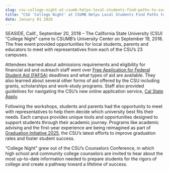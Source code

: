 ```yaml
---
slug: csu-college-night-at-csumb-helps-local-students-find-paths-to-success
title: "CSU 'College Night' at CSUMB Helps Local Students Find Paths to Success"
date: January 01 2020
---
```


  
<p>
  SEASIDE, Calif., September 20, 2018 – ​The California State University (CSU)
  “College Night” came to CSUMB’s University Center on September 19, 2018. The
  free event provided opportunities for local students, parents and educators to
  meet with representatives from each of the CSU’s 23 campuses.
</p>
<p>
  Attendees learned about admissions requirements and eligibility for financial
  aid and outreach staff went over
  <a href="https://fafsa.ed.gov/"
    >Free Application for Federal Student Aid (FAFSA)</a
  >
  deadlines and what types of aid are available. They also learned about several
  other forms of aid offered by the CSU including grants, scholarships and
  work-study programs. Staff also provided guidelines for navigating the CSU’s
  new online application service,
  <a href="https://www2.calstate.edu/Apply">Cal State Apply</a>.
</p>
<p>
  Following the workshops, students and parents had the opportunity to meet with
  representatives to help them decide which university best fits their needs.
  Each campus provides unique tools and opportunities designed to support
  students through their academic journey. Programs like academic advising and
  the first-year experience are being reimagined as part of
  <a href="https://www2.calstate.edu/graduation-initiative-2025"
    >Graduation Initiative 2025</a
  >, the CSU’s latest efforts to improve graduation rates and foster student
  success.
</p>
<p>
  “College Night” grew out of the CSU’s Counselors Conference, in which high
  school and community college counselors are invited to hear about the most
  up-to-date information needed to prepare students for the rigors of college
  and create a pathway toward a lifetime of success.
</p>
 
